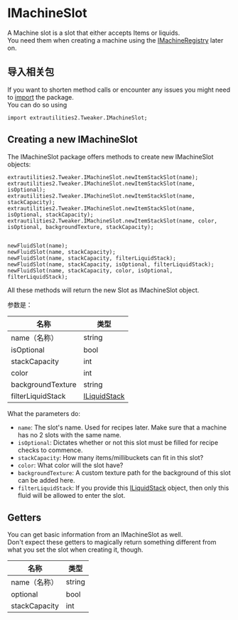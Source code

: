 # IMachineSlot

A Machine slot is a slot that either accepts Items or liquids.  
You need them when creating a machine using the [IMachineRegistry](/Mods/ExtraUtilities2/CustomMachines/IMachineRegistry) later on.

## 导入相关包
If you want to shorten method calls or encounter any issues you might need to [import](/AdvancedFunctions/Import) the package.  
You can do so using
```zenscript
import extrautilities2.Tweaker.IMachineSlot;
```

## Creating a new IMachineSlot

The IMachineSlot package offers methods to create new IMachineSlot objects:
```zenscript
extrautilities2.Tweaker.IMachineSlot.newItemStackSlot(name);
extrautilities2.Tweaker.IMachineSlot.newItemStackSlot(name, isOptional);
extrautilities2.Tweaker.IMachineSlot.newItemStackSlot(name, stackCapacity);
extrautilities2.Tweaker.IMachineSlot.newItemStackSlot(name, isOptional, stackCapacity);
extrautilities2.Tweaker.IMachineSlot.newItemStackSlot(name, color, isOptional, backgroundTexture, stackCapacity);


newFluidSlot(name);
newFluidSlot(name, stackCapacity);
newFluidSlot(name, stackCapacity, filterLiquidStack);
newFluidSlot(name, stackCapacity, isOptional, filterLiquidStack);
newFluidSlot(name, stackCapacity, color, isOptional, filterLiquidStack);
```

All these methods will return the new Slot as IMachineSlot object.

参数是：

| 名称                | 类型                                            |
| ----------------- | --------------------------------------------- |
| name（名称）          | string                                        |
| isOptional        | bool                                          |
| stackCapacity     | int                                           |
| color             | int                                           |
| backgroundTexture | string                                        |
| filterLiquidStack | [ILiquidStack](/Vanilla/Liquids/ILiquidStack) |


What the parameters do:

- `name`: The slot's name. Used for recipes later. Make sure that a machine has no 2 slots with the same name.
- `isOptional`: Dictates whether or not this slot must be filled for recipe checks to commence.
- `stackCapacity`: How many items/millibuckets can fit in this slot?
- `color`: What color will the slot have?
- `backgroundTexture`: A custom texture path for the background of this slot can be added here.
- `filterLiquidStack`: If you provide this [ILiquidStack](/Vanilla/Liquids/ILiquidStack) object, then only this fluid will be allowed to enter the slot.


## Getters
You can get basic information from an IMachineSlot as well.  
Don't expect these getters to magically return something different from what you set the slot when creating it, though.

| 名称            | 类型     |
| ------------- | ------ |
| name（名称）      | string |
| optional      | bool   |
| stackCapacity | int    |